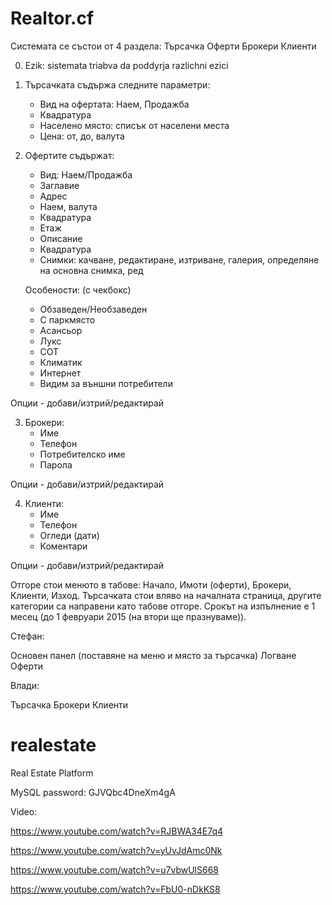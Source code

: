 Realtor.cf
===========

Системата се състои от 4 раздела: 
  Търсачка
  Оферти 
  Брокери
  Клиенти

0. Ezik: sistemata triabva da poddyrja razlichni ezici

1. Търсачката съдържа следните параметри:
   - Вид на офертата: Наем, Продажба
   - Квадратура
   - Населено място: списък от населени места
   - Цена: от, до, валута
  
2. Офертите съдържат:
   - Вид: Наем/Продажба
   - Заглавие
   - Адрес
   - Наем, валута
   - Квадратура
   - Етаж
   - Описание
   - Квадратура
   - Снимки: качване, редактиране, изтриване, галерия, определяне на основна снимка, ред
   
   Особености: (с чекбокс)
   - Обзаведен/Необзаведен
   - С паркмясто
   - Асансьор
   - Лукс
   - СОТ
   - Климатик
   - Интернет
   - Видим за външни потребители
   
Опции - добави/изтрий/редактирай

3. Брокери:
   - Име
   - Телефон
   - Потребителско име
   - Парола

Опции - добави/изтрий/редактирай
   
4. Клиенти:
   - Име
   - Телефон
   - Огледи (дати)
   - Коментари

Опции - добави/изтрий/редактирай

Отгоре стои менюто в табове: Начало, Имоти (оферти), Брокери, Клиенти, Изход. Търсачката стои вляво на началната страница, другите категории са направени като табове отгоре. Срокът на изпълнение е 1 месец (до 1 февруари 2015 (на втори ще празнуваме)).

Стефан: 

Основен панел (поставяне на меню и място за търсачка)
Логване
Оферти 

Влади:

Търсачка
Брокери
Клиенти

realestate
==========

Real Estate Platform

MySQL password: GJVQbc4DneXm4gA

Video:

https://www.youtube.com/watch?v=RJBWA34E7q4

https://www.youtube.com/watch?v=yUvJdAmc0Nk

https://www.youtube.com/watch?v=u7vbwUlS668

https://www.youtube.com/watch?v=FbU0-nDkKS8
